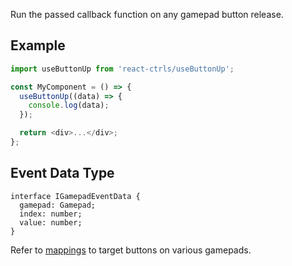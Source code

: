 Run the passed callback function on any gamepad button release.

## Example

```js
import useButtonUp from 'react-ctrls/useButtonUp';

const MyComponent = () => {
  useButtonUp((data) => {
    console.log(data);
  });

  return <div>...</div>;
};
```

## Event Data Type

```tsx
interface IGamepadEventData {
  gamepad: Gamepad;
  index: number;
  value: number;
}
```

Refer to [mappings](https://developer.mozilla.org/en-US/docs/Web/API/Gamepad/mapping) to target buttons on various gamepads.
